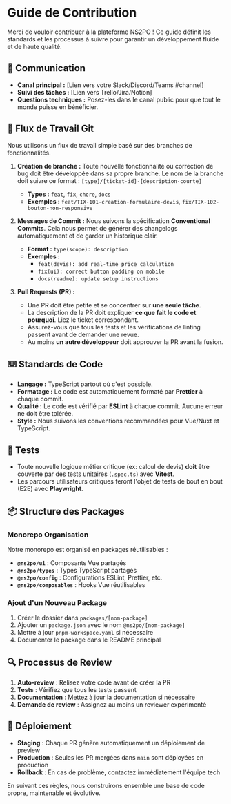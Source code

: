 # Guide de Contribution

Merci de vouloir contribuer à la plateforme NS2PO ! Ce guide définit les standards et les processus à suivre pour garantir un développement fluide et de haute qualité.

## 💬 Communication

- **Canal principal :** [Lien vers votre Slack/Discord/Teams #channel]
- **Suivi des tâches :** [Lien vers Trello/Jira/Notion]
- **Questions techniques :** Posez-les dans le canal public pour que tout le monde puisse en bénéficier.

## 🌳 Flux de Travail Git

Nous utilisons un flux de travail simple basé sur des branches de fonctionnalités.

1. **Création de branche :**
   Toute nouvelle fonctionnalité ou correction de bug doit être développée dans sa propre branche. Le nom de la branche doit suivre ce format :
   `[type]/[ticket-id]-[description-courte]`

   - **Types :** `feat`, `fix`, `chore`, `docs`
   - **Exemples :** `feat/TIX-101-creation-formulaire-devis`, `fix/TIX-102-bouton-non-responsive`

2. **Messages de Commit :**
   Nous suivons la spécification **Conventional Commits**. Cela nous permet de générer des changelogs automatiquement et de garder un historique clair.

   - **Format :** `type(scope): description`
   - **Exemples :**
     - `feat(devis): add real-time price calculation`
     - `fix(ui): correct button padding on mobile`
     - `docs(readme): update setup instructions`

3. **Pull Requests (PR) :**
   - Une PR doit être petite et se concentrer sur **une seule tâche**.
   - La description de la PR doit expliquer **ce que fait le code et pourquoi**. Liez le ticket correspondant.
   - Assurez-vous que tous les tests et les vérifications de linting passent avant de demander une revue.
   - Au moins **un autre développeur** doit approuver la PR avant la fusion.

## ⌨️ Standards de Code

- **Langage :** TypeScript partout où c'est possible.
- **Formatage :** Le code est automatiquement formaté par **Prettier** à chaque commit.
- **Qualité :** Le code est vérifié par **ESLint** à chaque commit. Aucune erreur ne doit être tolérée.
- **Style :** Nous suivons les conventions recommandées pour Vue/Nuxt et TypeScript.

## 🧪 Tests

- Toute nouvelle logique métier critique (ex: calcul de devis) **doit** être couverte par des tests unitaires (`.spec.ts`) avec **Vitest**.
- Les parcours utilisateurs critiques feront l'objet de tests de bout en bout (E2E) avec **Playwright**.

## 📦 Structure des Packages

### Monorepo Organisation

Notre monorepo est organisé en packages réutilisables :

- **`@ns2po/ui`** : Composants Vue partagés
- **`@ns2po/types`** : Types TypeScript partagés
- **`@ns2po/config`** : Configurations ESLint, Prettier, etc.
- **`@ns2po/composables`** : Hooks Vue réutilisables

### Ajout d'un Nouveau Package

1. Créer le dossier dans `packages/[nom-package]`
2. Ajouter un `package.json` avec le nom `@ns2po/[nom-package]`
3. Mettre à jour `pnpm-workspace.yaml` si nécessaire
4. Documenter le package dans le README principal

## 🔍 Processus de Review

1. **Auto-review** : Relisez votre code avant de créer la PR
2. **Tests** : Vérifiez que tous les tests passent
3. **Documentation** : Mettez à jour la documentation si nécessaire
4. **Demande de review** : Assignez au moins un reviewer expérimenté

## 🚀 Déploiement

- **Staging** : Chaque PR génère automatiquement un déploiement de preview
- **Production** : Seules les PR mergées dans `main` sont déployées en production
- **Rollback** : En cas de problème, contactez immédiatement l'équipe tech

En suivant ces règles, nous construirons ensemble une base de code propre, maintenable et évolutive.